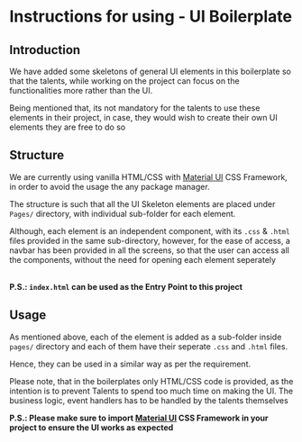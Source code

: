 # Instructions for using - UI Boilerplate

## Introduction

We have added some skeletons of general UI elements in this boilerplate so that the talents, while working on the project can focus on the functionalities more rather than the UI.

Being mentioned that, its not mandatory for the talents to use these elements in their project, in case, they would wish to create their own UI elements they are free to do so

## Structure

We are currently using vanilla HTML/CSS with [Material UI](https://www.muicss.com/docs/v1/css-js/boilerplate-html) CSS Framework, in order to avoid the usage the any package manager.

The structure is such that all the UI Skeleton elements are placed under `Pages/` directory, with individual sub-folder for each element.

Although, each element is an independent component, with its `.css` & `.html` files provided in the same sub-directory, however, for the ease of access, a navbar has been provided in all the screens, so that the user can access all the components, without the need for opening each element seperately
<br>
<br>

**P.S.: `index.html` can be used as the Entry Point to this project**

## Usage

As mentioned above, each of the element is added as a sub-folder inside `pages/` directory and each of them have their seperate `.css` and `.html` files.

Hence, they can be used in a similar way as per the requirement.

Please note, that in the boilerplates only HTML/CSS code is provided, as the intention is to prevent Talents to spend too much time on making the UI. The business logic, event handlers has to be handled by the talents themselves

**P.S.: Please make sure to import [Material UI](https://www.muicss.com/docs/v1/css-js/boilerplate-html) CSS Framework in your project to ensure the UI works as expected**
